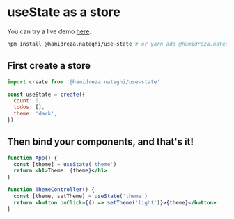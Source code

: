 # useState as a store

You can try a live demo [here](https://).

```bash
npm install @hamidreza.nateghi/use-state # or yarn add @hamidreza.nateghi/use-state
```

## First create a store

```jsx
import create from '@hamidreza.nateghi/use-state'

const useState = create({
  count: 0,
  todos: [],
  theme: 'dark',
})
```

## Then bind your components, and that's it!

```jsx
function App() {
  const [theme] = useState('theme')
  return <h1>Theme: {theme}</h1>
}

function ThemeController() {
  const [theme, setTheme] = useState('theme')
  return <button onClick={() => setTheme('light')}>{theme}</button>
}
```
